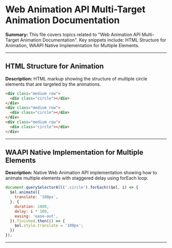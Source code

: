 # Web Animation API Multi-Target Animation Documentation

**Summary:** This file covers topics related to "Web Animation API Multi-Target Animation Documentation". Key snippets include: HTML Structure for Animation, WAAPI Native Implementation for Multiple Elements.

---

## HTML Structure for Animation

**Description:** HTML markup showing the structure of multiple circle elements that are targeted by the animations.

```html
<div class="medium row">
  <div class="circle"></div>
</div>
<div class="medium row">
  <div class="circle"></div>
</div>
<div class="medium row">
  <div class="circle"></div>
</div>
```

---

## WAAPI Native Implementation for Multiple Elements

**Description:** Native Web Animation API implementation showing how to animate multiple elements with staggered delay using forEach loop.

```javascript
document.querySelectorAll('.circle').forEach(($el, i) => {
  $el.animate({
    translate: '100px',
  }, {
    duration: 1000,
    delay: i * 100,
    easing: 'ease-out',
  }).finished.then(() => {
    $el.style.translate = '100px';
  })
});
```

---